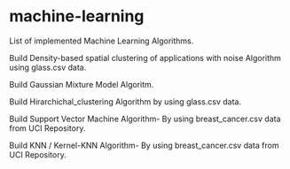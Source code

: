 # machine-learning

List of implemented Machine Learning Algorithms.


Build Density-based spatial clustering of applications with noise  Algorithm using glass.csv data.

Build Gaussian Mixture Model Algoritm.

Build Hirarchichal_clustering Algorithm by using glass.csv data.

Build Support Vector Machine Algorithm- By using breast_cancer.csv data from UCI Repository.

Build KNN / Kernel-KNN Algorithm- By using breast_cancer.csv data from UCI Repository.

